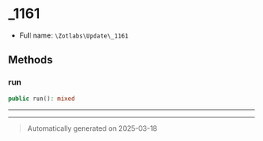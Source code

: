 
# _1161





* Full name: `\Zotlabs\Update\_1161`




## Methods


### run



```php
public run(): mixed
```












***


***
> Automatically generated on 2025-03-18

